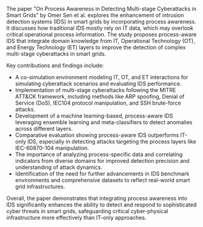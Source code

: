 The paper "On Process Awareness in Detecting Multi-stage Cyberattacks in Smart Grids" by Omer Sen et al. explores the enhancement of intrusion detection systems (IDS) in smart grids by incorporating process awareness. It discusses how traditional IDS mostly rely on IT data, which may overlook critical operational process information. The study proposes process-aware IDS that integrate domain knowledge from IT, Operational Technology (OT), and Energy Technology (ET) layers to improve the detection of complex multi-stage cyberattacks in smart grids.

Key contributions and findings include:
- A co-simulation environment modeling IT, OT, and ET interactions for simulating cyberattack scenarios and evaluating IDS performance.
- Implementation of multi-stage cyberattacks following the MITRE ATT&CK framework, including methods like ARP spoofing, Denial of Service (DoS), IEC104 protocol manipulation, and SSH brute-force attacks.
- Development of a machine learning-based, process-aware IDS leveraging ensemble learning and meta-classifiers to detect anomalies across different layers.
- Comparative evaluation showing process-aware IDS outperforms IT-only IDS, especially in detecting attacks targeting the process layers like IEC-60870-104 manipulation.
- The importance of analyzing process-specific data and correlating indicators from diverse domains for improved detection precision and understanding of attack dynamics.
- Identification of the need for further advancements in IDS benchmark environments and comprehensive datasets to reflect real-world smart grid infrastructures.

Overall, the paper demonstrates that integrating process awareness into IDS significantly enhances the ability to detect and respond to sophisticated cyber threats in smart grids, safeguarding critical cyber-physical infrastructure more effectively than IT-only approaches.